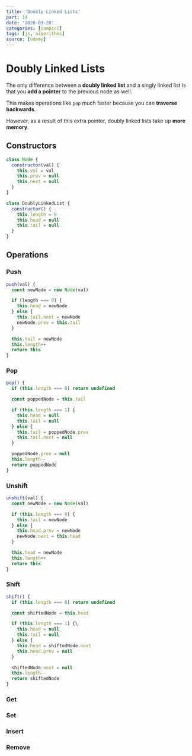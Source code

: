 ```yaml
---
title: 'Doubly Linked Lists'
part: 14
date: '2020-03-20'
categories: [compsci]
tags: [js, algorithms]
source: [udemy]
---
```


# Doubly Linked Lists

The only difference between a **doubly linked list** and a singly linked list is that you **add a pointer** to the previous node as well.

This makes operations like `pop` much faster because you can **traverse backwards**.

However, as a result of this extra pointer, doubly linked lists take up **more memory**.

## Constructors

```js
class Node {
  constructor(val) {
    this.val = val
    this.prev = null
    this.next = null
  }
}

class DoublyLinkedList {
  constructor() {
    this.length = 0
    this.head = null
    this.tail = null
  }
}
```

## Operations

### Push

```js
push(val) {
  const newNode = new Node(val)

  if (length === 0) {
    this.head = newNode
  } else {
    this.tail.next = newNode
    newNode.prev = this.tail
  }

  this.tail = newNode
  this.length++
  return this
}
```

### Pop

```js
pop() {
  if (this.length === 0) return undefined

  const poppedNode = this.tail

  if (this.length === 1) {
    this.head = null
    this.tail = null
  } else {
    this.tail = poppedNode.prev
    this.tail.next = null
  }

  poppedNode.prev = null
  this.length--
  return poppedNode
}
```

### Unshift

```js
unshift(val) {
  const newNode = new Node(val)

  if (this.length === 0) {
    this.tail = newNode
  } else {
    this.head.prev = newNode
    newNode.next = this.head
  }

  this.head = newNode
  this.length++
  return this
}
```

### Shift

```js
shift() {
  if (this.length === 0) return undefined

  const shiftedNode = this.head

  if (this.length === 1) {\
    this.head = null
    this.tail = null
  } else {
    this.head = shiftedNode.next
    this.head.prev = null
  }

  shiftedNode.next = null
  this.length--
  return shiftedNode
}
```

### Get

### Set

### Insert

### Remove